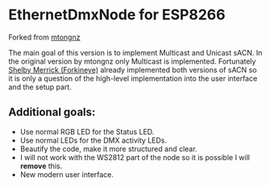 # EthernetDmxNode for ESP8266
Forked from [mtongnz](https://github.com/mtongnz/ESP8266_ArtNetNode_v2)

The main goal of this version is to implement Multicast and Unicast sACN. In the original version by mtongnz only Multicast is implemented.
Fortunately [Shelby Merrick (Forkineye)](https://github.com/forkineye) already implemented both versions of sACN so it is only a question of the high-level implementation into the user interface and the setup part.

## Additional goals:
 - Use normal RGB LED for the Status LED.
 - Use normal LEDs for the DMX activity LEDs.
 - Beautify the code, make it more structured and clear.
 - I will not work with the WS2812 part of the node so it is possible I will **remove** this.
 - New modern user interface.
